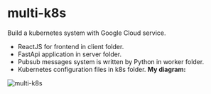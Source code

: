 # multi-k8s
Build a kubernetes system with Google Cloud service.
- ReactJS for frontend in client folder.
- FastApi application in server folder.
- Pubsub messages system is written by Python in worker folder.
- Kubernetes configuration files in k8s folder. 
**My diagram:**
  
![multi-k8s](https://github.com/user-attachments/assets/2c1d299c-5bd0-4f32-af1c-9603708cff05)
